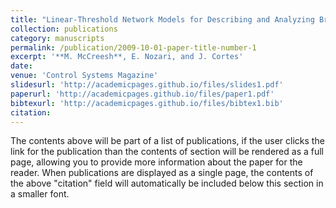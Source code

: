 ```yaml
---
title: "Linear-Threshold Network Models for Describing and Analyzing Brain Dynamics"
collection: publications
category: manuscripts
permalink: /publication/2009-10-01-paper-title-number-1
excerpt: '**M. McCreesh**, E. Nozari, and J. Cortes'
date:
venue: 'Control Systems Magazine'
slidesurl: 'http://academicpages.github.io/files/slides1.pdf'
paperurl: 'http://academicpages.github.io/files/paper1.pdf'
bibtexurl: 'http://academicpages.github.io/files/bibtex1.bib'
citation: 
---
```

The contents above will be part of a list of publications, if the user clicks the link for the publication than the contents of section will be rendered as a full page, allowing you to provide more information about the paper for the reader. When publications are displayed as a single page, the contents of the above "citation" field will automatically be included below this section in a smaller font.
